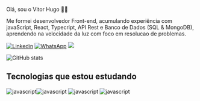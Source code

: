 Olá, sou o Vitor Hugo ✋🏻

Me formei desenvolvedor Front-end, acumulando experiência com javaScript, React, Typecript, API Rest e Banco de Dados (SQL & MongoDB), aprendendo na velocidade da luz com foco em resolucao de problemas.

[![Linkedin](https://img.shields.io/badge/LinkedIn-0077B5?style=for-the-badge&logo=linkedin&logoColor=white)](https://www.linkedin.com/in/vitor-hugo-silva-de-souza-662a50222/)
[![WhatsApp](https://img.shields.io/badge/WhatsApp-25D366?style=for-the-badge&logo=whatsapp&logoColor=white)](https://wa.me/5511977562907) 
<a href = "mailto:vitor95340@gmail.com"><img src="https://img.shields.io/badge/-Gmail-%23333?style=for-the-badge&logo=gmail&logoColor=white" target="_blank"></a>

![GitHub stats](https://github-readme-stats.vercel.app/api?username=vitor575&show_icons=true&theme=dracula)

## Tecnologias que estou estudando
<img align ="center" alt="javascript" src="https://img.shields.io/badge/JavaScript-F7DF1E?style=for-the-badge&logo=javascript&logoColor=black"><img align ="center" alt="javascript" src="https://img.shields.io/badge/MySQL-00000F?style=for-the-badge&logo=mysql&logoColor=white">
<img align ="center" alt="javascript" src="https://img.shields.io/badge/React-20232A?style=for-the-badge&logo=react&logoColor=61DAFB">
<img align ="center" alt="javascript" src="https://img.shields.io/badge/Node.js-43853D?style=for-the-badge&logo=node.js&logoColor=white">
<!--
**vitor575/vitor575** is a ✨ _special_ ✨ repository because its `README.md` (this file) appears on your GitHub profile.

Here are some ideas to get you started:

- 🔭 I’m currently working on ...
- 🌱 I’m currently learning ...
- 👯 I’m looking to collaborate on ...
- 🤔 I’m looking for help with ...
- 💬 Ask me about ...
- 📫 How to reach me: ...
- 😄 Pronouns: ...
- ⚡ Fun fact: ...
-->
